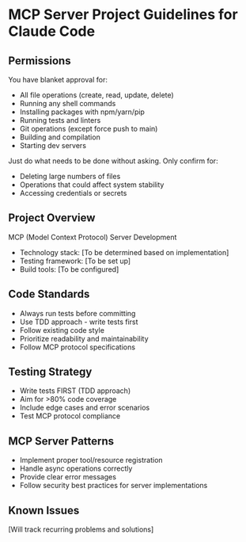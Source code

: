 # MCP Server Project Guidelines for Claude Code

## Permissions
You have blanket approval for:
- All file operations (create, read, update, delete)
- Running any shell commands
- Installing packages with npm/yarn/pip
- Running tests and linters
- Git operations (except force push to main)
- Building and compilation
- Starting dev servers

Just do what needs to be done without asking. Only confirm for:
- Deleting large numbers of files
- Operations that could affect system stability
- Accessing credentials or secrets

## Project Overview
MCP (Model Context Protocol) Server Development
- Technology stack: [To be determined based on implementation]
- Testing framework: [To be set up]
- Build tools: [To be configured]

## Code Standards
- Always run tests before committing
- Use TDD approach - write tests first
- Follow existing code style
- Prioritize readability and maintainability
- Follow MCP protocol specifications

## Testing Strategy
- Write tests FIRST (TDD approach)
- Aim for >80% code coverage
- Include edge cases and error scenarios
- Test MCP protocol compliance

## MCP Server Patterns
- Implement proper tool/resource registration
- Handle async operations correctly
- Provide clear error messages
- Follow security best practices for server implementations

## Known Issues
[Will track recurring problems and solutions]